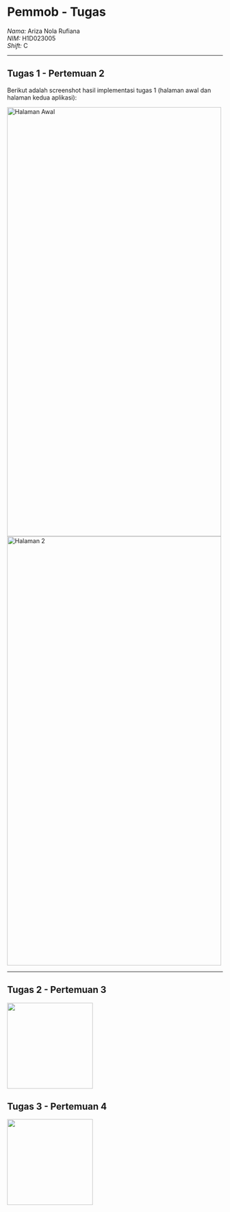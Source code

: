 # Pemmob - Tugas
*Nama:* Ariza Nola Rufiana  
*NIM:* H1D023005  
*Shift:* C  

---

## Tugas 1 - Pertemuan 2
Berikut adalah screenshot hasil implementasi tugas 1 (halaman awal dan halaman kedua aplikasi):  

<img width="500" height="1000" alt="Halaman Awal" src="https://github.com/user-attachments/assets/5aaa9581-fe16-4ec6-9c09-77551f102af3" />  
<img width="500" height="1000" alt="Halaman 2" src="https://github.com/user-attachments/assets/4ff1d865-da3e-4945-b071-36368fb18109" />  

---

## Tugas 2 - Pertemuan 3
<img src="https://raw.githubusercontent.com/Anora1105/Pemmob-tugas1-pertemuan2/main/assets/Tugas%202%20Pertemuan%203.gif" width="200">

## Tugas 3 - Pertemuan 4
<img src="https://raw.githubusercontent.com/Anora1105/Pemmob-tugas1-pertemuan2/main/assets/Tugas%203%20Pertemuan%204.gif" width="200"> 



